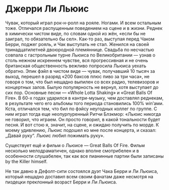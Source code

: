 # Джерри Ли Льюис

Чувак, который играл рок-н-ролл на рояле. Ногами. И всем остальным тоже. 
Отличался распущенным поведением на сцене и в жизни. Реднек в химически чистом 
виде, по словам одной из жён, «если бы не заиграл, то обязательно бы сел». 
Как-то раз, выступая перед Чаком Берри, поджег рояль, и Чак выступать не стал. 
Женился на своей тринадцатилетней двоюродной племяннице. Свадьба по несчастью 
совпала с гастрольным турне Льюиса по Великобритании — узнав о столь нежном 
искреннем чувстве, вся прогрессивная и не очень британская общественность 
вежливо попросила Льюиса уехать обратно. Эпик фэйл в чистом виде — чувак, 
получавший 10 тысяч за выход, перешел в разряд «200 баксов плюс пиво за три 
часа», не говоря о том, что был нещадно выпилен со всех радио, телевизоров и 
концертных залов. Былую популярность не вернул, хотя выступает до сих пор. 
Основные песни — «Whole Lotta Shaking» и «Great Balls Of Fire». В 60-х годах 
ударился в кантри-музыку, чем доставлял реднекам, в результате чего его 
альбомы того периода становились 100% win’ами. Кста, отличался тем, что бил по 
фэйсу неугодных коллег по группе. С ним играл тогда еще неопурпуренный Ритчи 
Блэкмор: «Льюис никогда не говорил, что играем. Он просто говорил, в какой 
тональности будет песня. И вот стою я, значит, на сцене, и ожидаю получить по 
морде. К моему удивлению, Льюис подошел ко мне после концерта, и сказал: 
„Давай руку“. Льюис любил пожимать руку».

Существует ещё и фильм о Льюисе — Great Balls Of Fire. Фильм несколько 
мелодраматичен, однако вполне смотрибелен и в особенности слушабелен, так как 
все пианинные партии были записаны by the Killer himself.

Не так давно в Дефолт-сити состоялся дуэт Чака Берри и Ли Льюиса, который 
нещадно доставил всем своим фанатам даже несмотря на пиздецки преклонный 
возраст Берри и Ли Льюиса.
